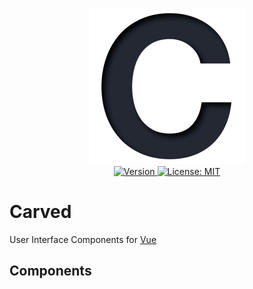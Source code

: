 <p align="center">
    <img src="https://raw.githubusercontent.com/plurid/carved-ui/master/about/identity/carved-logo.png" height="250px">
    <br />
    <a target="_blank" href="https://www.npmjs.com/package/@plurid/carved-ui-vue">
        <img src="https://img.shields.io/npm/v/@plurid/carved-ui-vue.svg?logo=npm&colorB=1380C3&style=for-the-badge" alt="Version">
    </a>
    <a target="_blank" href="https://github.com/plurid/carved-ui/blob/master/LICENSE">
        <img src="https://img.shields.io/badge/license-MIT-blue.svg?colorB=1380C3&style=for-the-badge" alt="License: MIT">
    </a>
</p>



# Carved

User Interface Components for [Vue][vue]

[vue]: https://github.com/vuejs/vue



## Components
